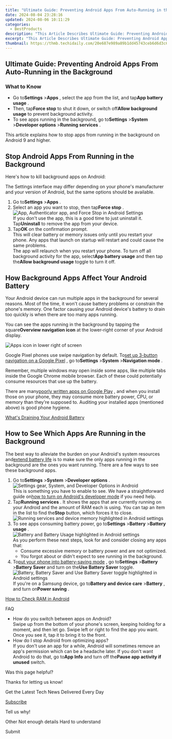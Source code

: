 ```yaml
---
title: "Ultimate Guide: Preventing Android Apps From Auto-Running in the Background"
date: 2024-08-04 23:28:16
updated: 2024-08-06 10:11:29
categories:
  - BestProducts
description: "This Article Describes Ultimate Guide: Preventing Android Apps From Auto-Running in the Background"
excerpt: "This Article Describes Ultimate Guide: Preventing Android Apps From Auto-Running in the Background"
thumbnail: https://thmb.techidaily.com/20e687e989a89b1dd45743ceb6d6d3c635644bf241cd4154d769e7b945709de7.jpg
---
```


## Ultimate Guide: Preventing Android Apps From Auto-Running in the Background
### What to Know

* Go to**Settings** \>**Apps** , select the app from the list, and tap**App battery usage** .
* Then, tap**Force stop** to shut it down, or switch off**Allow background usage** to prevent background activity.
* To see apps running in the background, go to**Settings** \>**System** \>**Developer options** \>**Running services** .

 This article explains how to stop apps from running in the background on Android 9 and higher.

## Stop Android Apps From Running in the Background

 Here's how to kill background apps on Android:

 The Settings interface may differ depending on your phone's manufacturer and your version of Android, but the same options should be available.

1. Go to**Settings** \>**Apps** .
2. Select an app you want to stop, then tap**Force stop** .  
![App, Authenticator app, and Force Stop in Android Settings](https://www.lifewire.com/thmb/O9nNKiKB93I9YeMuTRxdkZFswms=/1500x0/filters:no_upscale():max_bytes(150000):strip_icc():format(webp)/001_stop-apps-from-running-in-the-background-on-android-4777510-10230e2474294af7ab6265f32759caf3.jpg)  
 If you don't use the app, this is a good time to just uninstall it. Tap**Uninstall** to remove the app from your device.
3. Tap**OK** on the confirmation prompt.  
 This will clear battery or memory issues only until you restart your phone. Any apps that launch on startup will restart and could cause the same problems.  
 The app will relaunch when you restart your phone. To turn off all background activity for the app, select**App battery usage** and then tap the**Allow background usage** toggle to turn it off.

## How Background Apps Affect Your Android Battery

 Your Android device can run multiple apps in the background for several reasons. Most of the time, it won't cause battery problems or constrain the phone's memory. One factor causing your Android device's battery to drain too quickly is when there are too many apps running.

 You can see the apps running in the background by tapping the square**Overview navigation icon** at the lower-right corner of your Android display.

![Apps icon in lower right of screen](https://www.lifewire.com/thmb/4EV4Hgoi4LPe2C-vckzfiDuw-H8=/1500x0/filters:no_upscale():max_bytes(150000):strip_icc():format(webp)/androidrunningappsicon-59233b41b70f431f83afad01a7221a68.jpg)

 Google Pixel phones use swipe navigation by default. To[set up 3-button navigation on a Google Pixel](https://www.lifewire.com/set-up-buttons-on-pixel-6-5213414) , go to**Settings** \>**System** \>**Navigation mode** .

 Remember, multiple windows may open inside some apps, like multiple tabs inside the Google Chrome mobile browser. Each of these could potentially consume resources that use up the battery.

 There are many[poorly written apps on Google Play](https://www.lifewire.com/is-google-play-safe-153675) , and when you install those on your phone, they may consume more battery power, CPU, or memory than they're supposed to. Auditing your installed apps (mentioned above) is good phone hygiene.

[What's Draining Your Android Battery](https://www.lifewire.com/whats-draining-your-android-battery-5176452)

## How to See Which Apps Are Running in the Background

 The best way to alleviate the burden on your Android's system resources and[extend battery life](https://www.lifewire.com/extend-battery-life-for-android-121649) is to make sure the only apps running in the background are the ones you want running. There are a few ways to see these background apps.

1. Go to**Settings** \>**System** \>**Developer options** .  
![Settings gear, System, and Developer Options in Android](https://www.lifewire.com/thmb/6AJba-wGm7JyL9CepuQ8Vi4jJ5c=/1500x0/filters:no_upscale():max_bytes(150000):strip_icc():format(webp)/002_stop-apps-from-running-in-the-background-on-android-4777510-c028791f17404c98ba1dc057e09bd034.jpg)  
 This is something you have to enable to see. We have a straightforward guide on[how to turn on Android's developer mode](https://www.lifewire.com/how-to-enable-developer-mode-on-android-4684044) if you need help.
2. Tap**Running services** . It shows the apps that are currently running on your Android and the amount of RAM each is using. You can tap an item in the list to find the**Stop** button, which forces it to close.  
![Running services and device memory highlighted in Android settings](https://www.lifewire.com/thmb/wK-MkQPlCYcVAmypZVI3uTXs3dg=/1500x0/filters:no_upscale():max_bytes(150000):strip_icc():format(webp)/003_stop-apps-from-running-in-the-background-on-android-4777510-79a429c7d3d74fe29e060a4e87992805.jpg)
3. To see apps consuming battery power, go to**Settings** \>**Battery** \>**Battery usage** .  
![Battery and Battery Usage highlighted in Android settings](https://www.lifewire.com/thmb/rSu1mvQFVCtJ8w14R85iNgPf7gQ=/1500x0/filters:no_upscale():max_bytes(150000):strip_icc():format(webp)/004_stop-apps-from-running-in-the-background-on-android-4777510-aca00061b77341dbbd6ab1b7e883bc24.jpg)  
 As you perform these next steps, look for and consider closing any apps that:  
   * Consume excessive memory or battery power and are not optimized.  
   * You forgot about or didn't expect to see running in the background.
4. To[put your phone into battery-saving mode](https://www.lifewire.com/battery-saver-mode-on-android-5176451) , go to**Settings** \>**Battery** \>**Battery Saver** and turn on the**Use Battery Saver** toggle.  
![Battery, Battery Saver and Use Battery Saver toggle highlighted in Android settings](https://www.lifewire.com/thmb/E48fcEVoBME3Av55XmU1s1tz3_E=/1500x0/filters:no_upscale():max_bytes(150000):strip_icc():format(webp)/005_stop-apps-from-running-in-the-background-on-android-4777510-a4304d06db0745d99de38df25dfe460a.jpg)  
 If you're on a Samsung device, go to**Battery and device care** \>**Battery** , and turn on**Power saving** .

[How to Check RAM in Android](https://www.lifewire.com/how-to-check-ram-in-android-5192499)

 FAQ

* How do you switch between apps on Android?  
 Swipe up from the bottom of your phone's screen, keeping holding for a moment, and then let go. Swipe left or right to find the app you want. Once you see it, tap it to bring it to the front.
* How do I stop Android from optimizing apps?  
 If you don't use an app for a while, Android will sometimes remove an app's permission which can be a headache later. If you don't want Android to do that, go to**App Info** and turn off the**Pause app activity if unused** switch.

Was this page helpful?

Thanks for letting us know!

 Get the Latest Tech News Delivered Every Day

[Subscribe](https://www.lifewire.com/#)

Tell us why!

 Other  Not enough details  Hard to understand

 Submit

<ins class="adsbygoogle"
     style="display:block"
     data-ad-format="autorelaxed"
     data-ad-client="ca-pub-7571918770474297"
     data-ad-slot="1223367746"></ins>



<ins class="adsbygoogle"
     style="display:block"
     data-ad-client="ca-pub-7571918770474297"
     data-ad-slot="8358498916"
     data-ad-format="auto"
     data-full-width-responsive="true"></ins>
